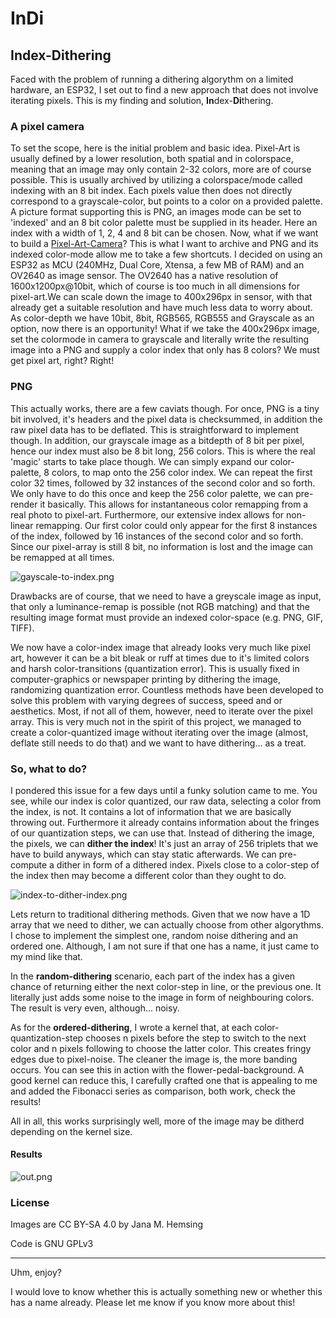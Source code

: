 # InDi
## **In**dex-**Di**thering

Faced with the problem of running a dithering algorythm on a limited hardware, an ESP32, I set out to find a new approach that does not involve iterating pixels. This is my finding and solution, **In**dex-**Di**thering.

### A pixel camera

To set the scope, here is the initial problem and basic idea.
Pixel-Art is usually defined by a lower resolution, both spatial and in colorspace, meaning that an image may only contain 2-32 colors, more are of course possible. This is usually archived by utilizing a colorspace/mode called indexing with an 8 bit index. Each pixels value then does not directly correspond to a grayscale-color, but points to a color on a provided palette. A picture format supporting this is PNG, an images mode can be set to 'indexed' and an 8 bit color palette must be supplied in its header. Here an index with a width of 1, 2, 4 and 8 bit can be chosen.
Now, what if we want to build a [Pixel-Art-Camera](https://github.com/Jana-Marie/Picsy)? This is what I want to archive and PNG and its indexed color-mode allow me to take a few shortcuts. I decided on using an ESP32 as MCU (240MHz, Dual Core, Xtensa, a few MB of RAM) and an OV2640 as image sensor. The OV2640 has a native resolution of 1600x1200px@10bit, which of course is too much in all dimensions for pixel-art.We can scale down the image to 400x296px in sensor, with that already get a suitable resolution and have much less data to worry about. As color-depth we have 10bit, 8bit, RGB565, RGB555 and Grayscale as an option, now there is an opportunity! What if we take the 400x296px image, set the colormode in camera to grayscale and literally write the resulting image into a PNG and supply a color index that only has 8 colors? We must get pixel art, right? Right!

### PNG

This actually works, there are a few caviats though. For once, PNG is a tiny bit involved, it's headers and the pixel data is checksummed, in addition the raw pixel data has to be deflated. This is straightforward to implement though. In addition, our grayscale image as a bitdepth of 8 bit per pixel, hence our index must also be 8 bit long, 256 colors. This is where the real 'magic' starts to take place though. We can simply expand our color-palette, 8 colors, to map onto the 256 color index. We can repeat the first color 32 times, followed by 32 instances of the second color and so forth. We only have to do this once and keep the 256 color palette, we can pre-render it basically. This allows for instantaneous color remapping from a real photo to pixel-art. Furthermore, our extensive index allows for non-linear remapping. Our first color could only appear for the first 8 instances of the index, followed by 16 instances of the second color and so forth. Since our pixel-array is still 8 bit, no information is lost and the image can be remapped at all times.

![gayscale-to-index.png](gayscale-to-index.png)

Drawbacks are of course, that we need to have a greyscale image as input, that only a luminance-remap is possible (not RGB matching) and that the resulting image format must provide an indexed color-space (e.g. PNG, GIF, TIFF).

We now have a color-index image that already looks very much like pixel art, however it can be a bit bleak or ruff at times due to it's limited colors and harsh color-transitions (quantization error). This is usually fixed in computer-graphics or newspaper printing by dithering the image, randomizing quantization error. Countless methods have been developed to solve this problem with varying degrees of success, speed and or aesthetics. Most, if not all of them, however, need to iterate over the pixel array. This is very much not in the spirit of this project, we managed to create a color-quantized image without iterating over the image (almost, deflate still needs to do that) and we want to have dithering... as a treat.

### So, what to do?

I pondered this issue for a few days until a funky solution came to me. You see, while our index is color quantized, our raw data, selecting a color from the index, is not. It contains a lot of information that we are basically throwing out. Furthermore it already contains information about the fringes of our quantization steps, we can use that. Instead of dithering the image, the pixels, we can **dither the index**! It's just an array of 256 triplets that we have to build anyways, which can stay static afterwards. We can pre-compute a dither in form of a dithered index. Pixels close to a color-step of the index then may become a different color than they ought to do.

![index-to-dither-index.png](index-to-dither-index.png)

Lets return to traditional dithering methods. Given that we now have a 1D array that we need to dither, we can actually choose from other algorythms. I chose to implement the simplest one, random noise dithering and an ordered one. Although, I am not sure if that one has a name, it just came to my mind like that.

In the **random-dithering** scenario, each part of the index has a given chance of returning either the next color-step in line, or the previous one. It literally just adds some noise to the image in form of neighbouring colors. The result is very even, although... noisy.

As for the **ordered-dithering**, I wrote a kernel that, at each color-quantization-step chooses n pixels before the step to switch to the next color and n pixels following to choose the latter color. This creates fringy edges due to pixel-noise. The cleaner the image is, the more banding occurs. You can see this in action with the flower-pedal-background. A good kernel can reduce this, I carefully crafted one that is appealing to me and added the Fibonacci series as comparison, both work, check the results!

All in all, this works surprisingly well, more of the image may be ditherd depending on the kernel size.

#### Results

![out.png](out.png)

### License

Images are CC BY-SA 4.0 by Jana M. Hemsing

Code is GNU GPLv3 

---

Uhm, enjoy?

I would love to know whether this is actually something new or whether this has a name already. Please let me know if you know more about this!